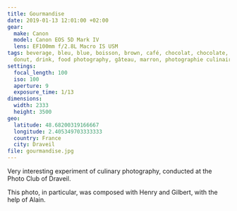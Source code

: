 ```yaml
---
title: Gourmandise
date: 2019-01-13 12:01:00 +02:00
gear:
  make: Canon
  model: Canon EOS 5D Mark IV
  lens: EF100mm f/2.8L Macro IS USM
tags: beverage, bleu, blue, boisson, brown, café, chocolat, chocolate, coffee,
  donut, drink, food photography, gâteau, marron, photographie culinaire
settings:
  focal_length: 100
  iso: 100
  aperture: 9
  exposure_time: 1/13
dimensions:
  width: 2333
  height: 3500
geo:
  latitude: 48.68200319166667
  longitude: 2.405349703333333
  country: France
  city: Draveil
file: gourmandise.jpg
---
```


Very interesting experiment of culinary photography, conducted at the Photo Club of Draveil.

This photo, in particular, was composed with Henry and Gilbert, with the help of Alain.
